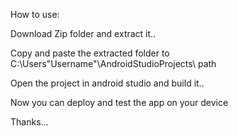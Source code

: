 How to use: 

Download Zip folder and extract it..

Copy and paste the extracted folder to C:\Users\"Username"\AndroidStudioProjects\   path

Open the project in android studio and build it..

Now you can deploy and test the app on your device

Thanks...

